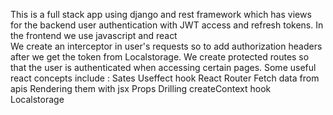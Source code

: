 This is a full stack app using django and rest framework which has views for the backend user authentication with JWT access and refresh tokens.
In the frontend we use javascript and react  
We create an interceptor in user's requests so to add authorization headers after we get the token from Localstorage.
We create protected routes so that the user is authenticated when accessing certain pages. 
Some useful react concepts include :
Sates Useffect hook React Router Fetch data from apis Rendering them with jsx Props Drilling createContext hook Localstorage
